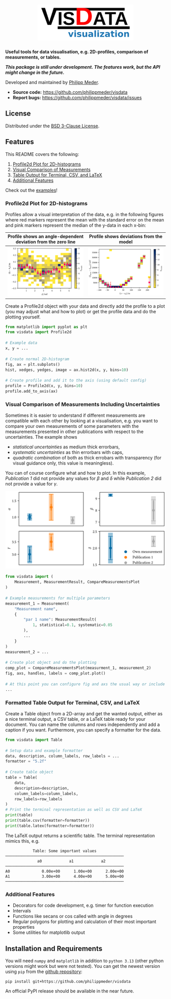 <h1 align="center">
<img src="./doc/figs/visdata_logo.svg" width="300">
</h1>

**Useful tools for data visualisation, e.g. 2D-profiles, comparison of measurements, or tables.**

***This package is still under development. The features work, but the API might change in the future.***

Developed and maintained by [Philipp Meder](https://github.com/philippmeder).

* **Source code:** https://github.com/philippmeder/visdata
* **Report bugs:** https://github.com/philippmeder/visdata/issues

## License

Distributed under the [BSD 3-Clause License](./LICENSE).

## Features

This README covers the following:
1. [Profile2d Plot for 2D-histograms](#profile2d-plot-for-2d-histograms)
2. [Visual Comparison of Measurements](#visual-comparison-of-measurements-including-uncertainties)
3. [Table Output for Terminal, CSV, and LaTeX](#formatted-table-output-for-terminal-csv-and)
4. [Additional Features](#additional-features)

Check out the [examples](./examples)!

### Profile2d Plot for 2D-histograms
Profiles allow a visual interpretation of the data, e.g. in the following figures where red markers represent the mean with the standard error on the mean and pink markers represent the median of the y-data in each x-bin:

Profile shows an angle-dependent deviation from the zero line | Profile shows deviations from the model
----|----
![](doc/figs/profile2d_example_1.png) | ![](doc/figs/profile2d_example_2.png)

Create a Profile2d object with your data and directly add the profile to a plot (you may adjust what and how to plot) or get the profile data and do the plotting yourself.

```python
from matplotlib import pyplot as plt
from visdata import Profile2d

# Example data
x, y = ...

# Create normal 2D-histogram
fig, ax = plt.subplots()
hist, xedges, yedges, image = ax.hist2d(x, y, bins=10)

# Create profile and add it to the axis (using default config)
profile = Profile2d(x, y, bins=10)
profile.add_to_axis(ax)
```

### Visual Comparison of Measurements Including Uncertainties

Sometimes it is easier to understand if different measurements are compatible with each other by looking at a visualisation, e.g. you want to compare your own measurements of some parameters with the measurements presented in other publications with respect to the uncertainties.
The example shows
- *statistical uncertainties* as medium thick errorbars,
- *systematic uncertainties* as thin errorbars with caps,
- *quadratic combination* of both as thick errobars with transparency (for visual guidance only, this value is meaningless).

You can  of course configure what and how to plot.
In this example, *Publication 1* did not provide any values for $\beta$ and $\delta$ while *Publication 2* did not provide a value for $\gamma$.

![](doc/figs/compare_measurements.png)

```python
from visdata import (
    Measurement, MeasurementResult, CompareMeasurementsPlot
)

# Example measurements for multiple parameters
measurement_1 = Measurement(
    "Measurement name",
    {
        "par 1 name": MeasurementResult(
            1, statistical=0.1, systematic=0.05
        ),
        ...
    }
)
measurement_2 = ...

# Create plot object and do the plotting
comp_plot = CompareMeasurementsPlot(measurment_1, measurement_2)
fig, axs, handles, labels = comp_plot.plot()

# At this point you can configure fig and axs the usual way or include a legend with handles and labels
...
```

### Formatted Table Output for Terminal, CSV, and LaTeX

Create a Table object from a 2D-array and get the wanted output, either as a nice terminal output, a CSV table, or a LaTeX table ready for your document.
You can name the columns and rows independently and add a caption if you want. Furthermore, you can specify a formatter for the data.

```python
from visdata import Table

# Setup data and example formatter
data, description, column_labels, row_labels = ...
formatter = "5.2f"

# Create table object
table = Table(
    data,
    description=description,
    column_labels=column_labels,
    row_labels=row_labels
)
# Print the terminal representation as well as CSV and LaTeX
print(table)
print(table.csv(formatter=formatter))
print(table.latex(formatter=formatter))
```

The LaTeX output returns a scientific table.
The terminal representation mimics this, e.g.

```console
            Table: Some important values
────────────────────────────────────────────────────
              a0            a1            a2
────────────────────────────────────────────────────
A0              0.00e+00      1.00e+00      2.00e+00
A1              3.00e+00      4.00e+00      5.00e+00
────────────────────────────────────────────────────
```

### Additional Features
- Decorators for code development, e.g. timer for function execution
- Intervals
- Functions like secans or cos called with angle in degrees
- Regular polygons for plotting and calculation of their most important properties
- Some utilities for matplotlib output

## Installation and Requirements

You will need ``numpy`` and ``matplotlib`` in addition to  ``python 3.13`` (other python versions might work but were not tested). You can get the newest version using ``pip`` from the [github repository](https://github.com/philippmeder/visdata):

```
pip install git+https://github.com/philippmeder/visdata
```

An official PyPI release should be available in the near future.